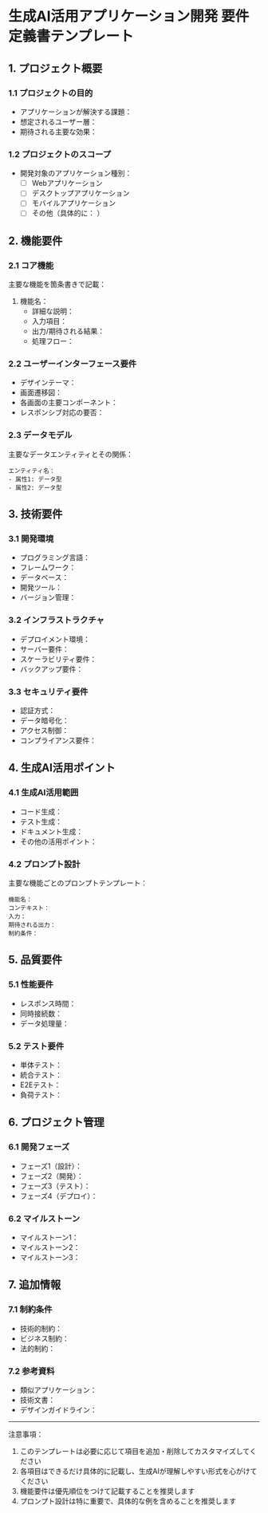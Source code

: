 # 生成AI活用アプリケーション開発 要件定義書テンプレート

## 1. プロジェクト概要
### 1.1 プロジェクトの目的
- アプリケーションが解決する課題：
- 想定されるユーザー層：
- 期待される主要な効果：

### 1.2 プロジェクトのスコープ
- 開発対象のアプリケーション種別：
  - [ ] Webアプリケーション
  - [ ] デスクトップアプリケーション
  - [ ] モバイルアプリケーション
  - [ ] その他（具体的に：     ）

## 2. 機能要件
### 2.1 コア機能
主要な機能を箇条書きで記載：
1. 機能名：
   - 詳細な説明：
   - 入力項目：
   - 出力/期待される結果：
   - 処理フロー：

### 2.2 ユーザーインターフェース要件
- デザインテーマ：
- 画面遷移図：
- 各画面の主要コンポーネント：
- レスポンシブ対応の要否：

### 2.3 データモデル
主要なデータエンティティとその関係：
```
エンティティ名：
- 属性1: データ型
- 属性2: データ型
```

## 3. 技術要件
### 3.1 開発環境
- プログラミング言語：
- フレームワーク：
- データベース：
- 開発ツール：
- バージョン管理：

### 3.2 インフラストラクチャ
- デプロイメント環境：
- サーバー要件：
- スケーラビリティ要件：
- バックアップ要件：

### 3.3 セキュリティ要件
- 認証方式：
- データ暗号化：
- アクセス制御：
- コンプライアンス要件：

## 4. 生成AI活用ポイント
### 4.1 生成AI活用範囲
- コード生成：
- テスト生成：
- ドキュメント生成：
- その他の活用ポイント：

### 4.2 プロンプト設計
主要な機能ごとのプロンプトテンプレート：
```
機能名：
コンテキスト：
入力：
期待される出力：
制約条件：
```

## 5. 品質要件
### 5.1 性能要件
- レスポンス時間：
- 同時接続数：
- データ処理量：

### 5.2 テスト要件
- 単体テスト：
- 統合テスト：
- E2Eテスト：
- 負荷テスト：

## 6. プロジェクト管理
### 6.1 開発フェーズ
- フェーズ1（設計）：
- フェーズ2（開発）：
- フェーズ3（テスト）：
- フェーズ4（デプロイ）：

### 6.2 マイルストーン
- マイルストーン1：
- マイルストーン2：
- マイルストーン3：

## 7. 追加情報
### 7.1 制約条件
- 技術的制約：
- ビジネス制約：
- 法的制約：

### 7.2 参考資料
- 類似アプリケーション：
- 技術文書：
- デザインガイドライン：

---
注意事項：
1. このテンプレートは必要に応じて項目を追加・削除してカスタマイズしてください
2. 各項目はできるだけ具体的に記載し、生成AIが理解しやすい形式を心がけてください
3. 機能要件は優先順位をつけて記載することを推奨します
4. プロンプト設計は特に重要で、具体的な例を含めることを推奨します 